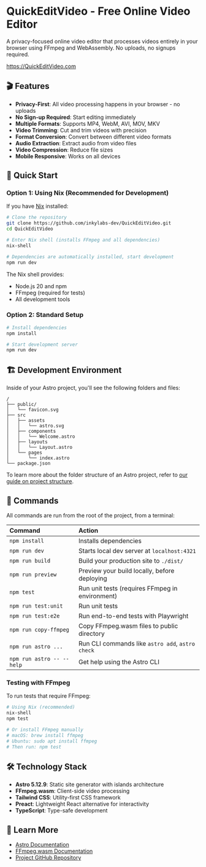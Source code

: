 # QuickEditVideo - Free Online Video Editor

A privacy-focused online video editor that processes videos entirely in your browser using FFmpeg and WebAssembly. No uploads, no signups required.

<https://QuickEditVideo.com>

## 🎬 Features

- **Privacy-First**: All video processing happens in your browser - no uploads
- **No Sign-up Required**: Start editing immediately
- **Multiple Formats**: Supports MP4, WebM, AVI, MOV, MKV
- **Video Trimming**: Cut and trim videos with precision
- **Format Conversion**: Convert between different video formats
- **Audio Extraction**: Extract audio from video files
- **Video Compression**: Reduce file sizes
- **Mobile Responsive**: Works on all devices

## 🚀 Quick Start

### Option 1: Using Nix (Recommended for Development)

If you have [Nix](https://nixos.org/download.html) installed:

```sh
# Clone the repository
git clone https://github.com/inkylabs-dev/QuickEditVideo.git
cd QuickEditVideo

# Enter Nix shell (installs FFmpeg and all dependencies)
nix-shell

# Dependencies are automatically installed, start development
npm run dev
```

The Nix shell provides:
- Node.js 20 and npm
- FFmpeg (required for tests)
- All development tools

### Option 2: Standard Setup

```sh
# Install dependencies
npm install

# Start development server
npm run dev
```

## 🏗️ Development Environment

Inside of your Astro project, you'll see the following folders and files:

```text
/
├── public/
│   └── favicon.svg
├── src
│   ├── assets
│   │   └── astro.svg
│   ├── components
│   │   └── Welcome.astro
│   ├── layouts
│   │   └── Layout.astro
│   └── pages
│       └── index.astro
└── package.json
```

To learn more about the folder structure of an Astro project, refer to [our guide on project structure](https://docs.astro.build/en/basics/project-structure/).

## 🧞 Commands

All commands are run from the root of the project, from a terminal:

| Command                   | Action                                           |
| :------------------------ | :----------------------------------------------- |
| `npm install`             | Installs dependencies                            |
| `npm run dev`             | Starts local dev server at `localhost:4321`      |
| `npm run build`           | Build your production site to `./dist/`          |
| `npm run preview`         | Preview your build locally, before deploying     |
| `npm test`                | Run unit tests (requires FFmpeg in environment)  |
| `npm run test:unit`       | Run unit tests |
| `npm run test:e2e`        | Run end-to-end tests with Playwright            |
| `npm run copy-ffmpeg`     | Copy FFmpeg.wasm files to public directory      |
| `npm run astro ...`       | Run CLI commands like `astro add`, `astro check` |
| `npm run astro -- --help` | Get help using the Astro CLI                     |

### Testing with FFmpeg

To run tests that require FFmpeg:

```sh
# Using Nix (recommended)
nix-shell
npm test

# Or install FFmpeg manually
# macOS: brew install ffmpeg
# Ubuntu: sudo apt install ffmpeg
# Then run: npm test
```

## 🛠️ Technology Stack

- **Astro 5.12.9**: Static site generator with islands architecture
- **FFmpeg.wasm**: Client-side video processing
- **Tailwind CSS**: Utility-first CSS framework
- **Preact**: Lightweight React alternative for interactivity
- **TypeScript**: Type-safe development

## 📖 Learn More

- [Astro Documentation](https://docs.astro.build)
- [FFmpeg.wasm Documentation](https://ffmpegwasm.netlify.app/)
- [Project GitHub Repository](https://github.com/inkylabs-dev/QuickEditVideo)
